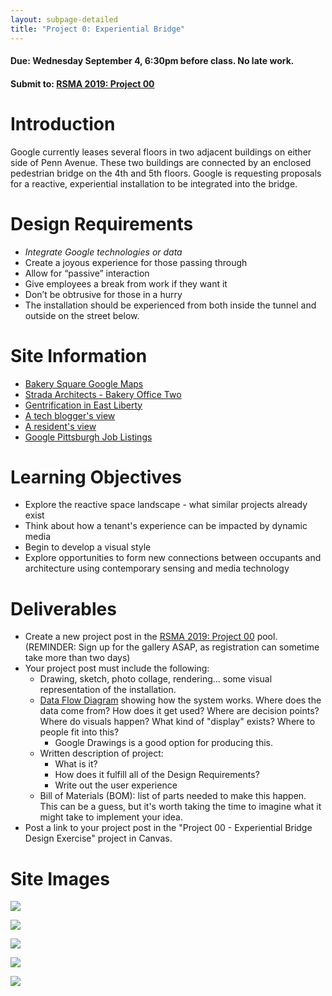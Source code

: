 ```yaml
---
layout: subpage-detailed
title: "Project 0: Experiential Bridge"
---
```


#### Due: Wednesday September 4, 6:30pm before class. No late work.

#### Submit to: [RSMA 2019: Project 00](http://ideate.xsead.cmu.edu/gallery/pools/project-0-experiential-bridge)

# Introduction

Google currently leases several floors in two adjacent buildings on either side of Penn Avenue. These two buildings are connected by an enclosed pedestrian bridge on the 4th and 5th floors. Google is requesting proposals for a reactive, experiential installation to be integrated into the bridge.

# Design Requirements

- _Integrate Google technologies or data_
- Create a joyous experience for those passing through
- Allow for “passive” interaction
- Give employees a break from work if they want it
- Don’t be obtrusive for those in a hurry
- The installation should be experienced from both inside the tunnel and outside on the street below.

# Site Information

- [Bakery Square Google Maps](https://www.google.com/maps/place/Bakery+Square/@40.4572258,-79.9166311,15z/data=!4m5!3m4!1s0x0:0x7a009e0eabc0a7c2!8m2!3d40.4572258!4d-79.9166311)
- [Strada Architects - Bakery Office Two](http://www.stradallc.com/projects/bakery-office-two/)
- [Gentrification in East Liberty](https://www.publicsource.org/whats-left-when-the-gentrifiers-come-marching-in/)
- [A tech blogger's view](https://www.geekwire.com/2018/stroll-east-liberty-riding-bus-pittsburghs-revitalized-neighborhood/)
- [A resident's view](http://www.post-gazette.com/opinion/Op-Ed/2017/02/25/First-Person-The-East-Liberty-I-know/stories/201702250013)
- [Google Pittsburgh Job Listings](https://careers.google.com/jobs#t=sq&q=j&li=20&l=false&jl=40.44062479999999%3A-79.99588640000002%3APittsburgh%2C+PA%2C+USA%3AUS%3A%3A8.02130513636683%3ALOCALITY&jld=10&yes&jcoid=7c8c6665-81cf-4e11-8fc9-ec1d6a69120c&jcoid=e43afd0d-d215-45db-a154-5386c9036525&)

# Learning Objectives

- Explore the reactive space landscape - what similar projects already exist
- Think about how a tenant's experience can be impacted by dynamic media
- Begin to develop a visual style
- Explore opportunities to form new connections between occupants and architecture using contemporary sensing and media technology

# Deliverables

- Create a new project post in the [RSMA 2019: Project 00](http://ideate.xsead.cmu.edu/gallery/) pool. (REMINDER: Sign up for the gallery ASAP, as registration can sometime take more than two days)
- Your project post must include the following:
  - Drawing, sketch, photo collage, rendering... some visual representation of the installation.
  - [Data Flow Diagram](https://www.lucidchart.com/pages/data-flow-diagram) showing how the system works. Where does the data come from? How does it get used? Where are decision points? Where do visuals happen? What kind of "display" exists? Where to people fit into this?
    - Google Drawings is a good option for producing this.
  - Written description of project:
    - What is it?
    - How does it fulfill all of the Design Requirements?
    - Write out the user experience
  - Bill of Materials (BOM): list of parts needed to make this happen. This can be a guess, but it's worth taking the time to imagine what it might take to implement your idea.
- Post a link to your project post in the "Project 00 - Experiential Bridge Design Exercise" project in Canvas.

# Site Images

![]({{https://www.google.com/url?sa=i&rct=j&q=&esrc=s&source=images&cd=&cad=rja&uact=8&ved=2ahUKEwiurYHEx43dAhWqT98KHY1IC0gQjRx6BAgBEAU&url=http%3A%2F%2Fbakery-square.com%2Fleasing%2F&psig=AOvVaw0EF6uMUp7-erG8NJL2NPed&ust=1535470504382016}})

<img src="http://bakery-square.com/wp-content/uploads/2015/01/POT_6597-1080x400.jpg" style="max-width: 400px;"
 />

<img 
src="{{site.baseurl}}/assets/bk_sq_01.png" 
style="max-width: 400px;" 
/>

<img 
src="{{site.baseurl}}/assets/bk_sq_02.png" 
style="max-width: 400px;" 
/>

<img
src="http://bakery-square.com/wp-content/uploads/2015/01/BakerySqr-Marsico-1.jpg"
style="max-width: 400px;"
/>

